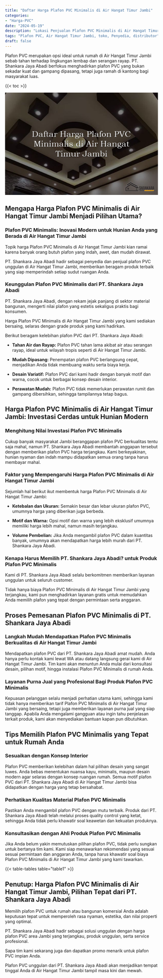 ```yaml
---
title: "Daftar Harga Plafon PVC Minimalis di Air Hangat Timur Jambi"
categories: 
- "Harga-PVC"
date: "2024-05-19"
description: "Lokasi Penjualan Plafon PVC Minimalis di Air Hangat Timur Jambi untuk hunian, kantor, dan toko. Produk terbaik, beragam motif, warna menarik, beserta servis pemasangan dikerjakan oleh teknisi ahli dan kepastian resmi!|Jasa penyediaan Plafon PVC Minimalis di Air Hangat Timur Jambi bagi kebutuhan tempat tinggal, kantor, maupun gerai, beserta produk berkualitas dan penempatan oleh teknisi berpengalaman serta kepastian resmi.|Pilihan Plafon PVC Minimalis di Air Hangat Timur Jambi yang andal bagi tempat tinggal, kantor, dan toko, dengan material terbaik dan instalasi dikerjakan oleh tim profesional serta jaminan resmi.|Penyediaan Plafon PVC Minimalis di Air Hangat Timur Jambi bagi tempat tinggal, kantor, dan toko, dengan panel terbaik dan penempatan ditangani oleh tenaga ahli ahli, dilengkapi beserta kepastian resmi.}"
tags: "Plafon PVC, Air Hangat Timur Jambi, toko, Penyedia, distributor"
draft: false
---
```


Plafon PVC merupakan opsi ideal untuk rumah di Air Hangat Timur Jambi sebab tahan terhadap lingkungan lembap dan serangan rayap. PT. Shankara Jaya Abadi berfokus menghadirkan plafon PVC yang bukan sekadar kuat dan gampang dipasang, tetapi juga ramah di kantong bagi masyarakat luas.

{{< toc >}}

![Daftar Harga Plafon PVC Minimalis di Air Hangat Timur Jambi](/images/Harga-PVC/Daftar-Harga-Plafon-PVC-Minimalis-di-Air-Hangat-Timur-Jambi.png)


## Mengapa Harga Plafon PVC Minimalis di Air Hangat Timur Jambi Menjadi Pilihan Utama?

### Plafon PVC Minimalis: Inovasi Modern untuk Hunian Anda yang Berada di Air Hangat Timur Jambi

Topik harga Plafon PVC Minimalis di Air Hangat Timur Jambi kian ramai karena banyak orang butuh plafon yang indah, awet, dan mudah dirawat.

PT. Shankara Jaya Abadi hadir sebagai penyedia dan penjual plafon PVC unggulan di Air Hangat Timur Jambi, memberikan beragam produk terbaik yang siap memperindah setiap sudut ruangan Anda.

### Keunggulan Plafon PVC Minimalis dari PT. Shankara Jaya Abadi

PT. Shankara Jaya Abadi, dengan rekam jejak panjang di sektor material bangunan, mengerti nilai plafon yang estetis sekaligus praktis bagi konsumen.

Harga Plafon PVC Minimalis di Air Hangat Timur Jambi yang kami sediakan bersaing, selaras dengan grade produk yang kami hadirkan.

Berikut beragam kelebihan plafon PVC dari PT. Shankara Jaya Abadi:

- **Tahan Air dan Rayap:** Plafon PVC tahan lama akibat air atau serangan rayap, ideal untuk wilayah tropis seperti di Air Hangat Timur Jambi.

- **Mudah Dipasang:** Penempatan plafon PVC berlangsung cepat, menjadikan Anda tidak membuang waktu serta biaya kerja.

- **Desain Variatif:** Plafon PVC dari kami hadir dengan banyak motif dan warna, cocok untuk berbagai konsep desain interior.

- **Perawatan Mudah:** Plafon PVC tidak memerlukan perawatan rumit dan gampang dibersihkan, sehingga tampilannya tetap bagus.

## Harga Plafon PVC Minimalis di Air Hangat Timur Jambi: Investasi Cerdas untuk Hunian Modern

### Menghitung Nilai Investasi Plafon PVC Minimalis

Cukup banyak masyarakat Jambi beranggapan plafon PVC berkualitas tentu saja mahal, namun PT. Shankara Jaya Abadi membantah anggapan tersebut dengan memberikan plafon PVC harga terjangkau. Kami berkeyakinan, hunian nyaman dan indah mampu didapatkan semua orang tanpa harus membayar mahal.

### Faktor yang Mempengaruhi Harga Plafon PVC Minimalis di Air Hangat Timur Jambi

Sejumlah hal berikut ikut membentuk harga Plafon PVC Minimalis di Air Hangat Timur Jambi:

- **Ketebalan dan Ukuran:** Semakin besar dan lebar ukuran plafon PVC, umumnya harga yang diberikan juga berbeda.

- **Motif dan Warna:** Opsi motif dan warna yang lebih eksklusif umumnya memiliki harga lebih mahal, namun masih terjangkau.

- **Volume Pembelian:** Jika Anda mengambil plafon PVC dalam kuantitas banyak, umumnya akan mendapatkan harga lebih murah dari PT. Shankara Jaya Abadi.

### Kenapa Harus Memilih PT. Shankara Jaya Abadi? untuk Produk Plafon PVC Minimalis

Kami di PT. Shankara Jaya Abadi selalu berkomitmen memberikan layanan unggulan untuk seluruh customer.

Tidak hanya biaya Plafon PVC Minimalis di Air Hangat Timur Jambi yang terjangkau, kami pun menghadirkan layanan gratis untuk memudahkan Anda memilih plafon yang tepat dengan permintaan serta anggaran.

## Proses Pemesanan Plafon PVC Minimalis di PT. Shankara Jaya Abadi

### Langkah Mudah Mendapatkan Plafon PVC Minimalis Berkualitas di Air Hangat Timur Jambi

Mendapatkan plafon PVC dari PT. Shankara Jaya Abadi amat mudah. Anda hanya perlu kontak kami lewat WA atau datang langsung gerai kami di Air Hangat Timur Jambi. Tim kami akan menuntun Anda mulai dari konsultasi desain, pilihan motif, hingga instalasi Plafon PVC Minimalis di rumah Anda.

### Layanan Purna Jual yang Profesional Bagi Produk Plafon PVC Minimalis

Kepuasan pelanggan selalu menjadi perhatian utama kami, sehingga kami tidak hanya memberikan tarif Plafon PVC Minimalis di Air Hangat Timur Jambi yang bersaing, tetapi juga memberikan layanan purna jual yang siap tanggap. Apabila Anda mengalami gangguan atau ingin tahu penjelasan terkait produk, kami akan menyediakan bantuan kapan pun dibutuhkan.

## Tips Memilih Plafon PVC Minimalis yang Tepat untuk Rumah Anda

### Sesuaikan dengan Konsep Interior

Plafon PVC memberikan kelebihan dalam hal pilihan desain yang sangat luwes. Anda bebas menentukan nuansa kayu, minimalis, maupun desain modern agar selaras dengan konsep ruangan rumah. Semua motif plafon PVC dari PT. Shankara Jaya Abadi di Air Hangat Timur Jambi bisa didapatkan dengan harga yang tetap bersahabat.

### Perhatikan Kualitas Material Plafon PVC Minimalis

Pastikan Anda mengambil plafon PVC dengan mutu terbaik. Produk dari PT. Shankara Jaya Abadi telah melalui proses quality control yang ketat, sehingga Anda tidak perlu khawatir soal keawetan dan kekuatan produknya.

### Konsultasikan dengan Ahli Produk Plafon PVC Minimalis

Jika Anda belum yakin memutuskan pilihan plafon PVC, tidak perlu sungkan untuk bertanya tim kami. Kami siap menawarkan rekomendasi yang sesuai sesuai permintaan dan anggaran Anda, tanpa harus khawatir soal biaya Plafon PVC Minimalis di Air Hangat Timur Jambi yang kami tawarkan.

{{< table-tables table="table1" >}}

## Penutup: Harga Plafon PVC Minimalis di Air Hangat Timur Jambi, Pilihan Tepat dari PT. Shankara Jaya Abadi

Memilih plafon PVC untuk rumah atau bangunan komersial Anda adalah keputusan tepat untuk memperoleh rasa nyaman, estetika, dan nilai properti yang optimal.

PT. Shankara Jaya Abadi hadir sebagai solusi unggulan dengan harga plafon PVC area Jambi yang terjangkau, produk unggulan, serta service profesional.

Sapa tim kami sekarang juga dan dapatkan promo menarik untuk plafon PVC impian Anda.

Plafon PVC unggulan dari PT. Shankara Jaya Abadi akan menjadikan tempat tinggal Anda di Air Hangat Timur Jambi tampil masa kini dan mewah.
